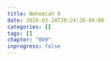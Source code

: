 ```yaml
---
title: Nehemiah 9
date: 2020-03-28T20:24:28-04:00
categories: []
tags: []
chapter: "009"
inprogress: false
---
```


